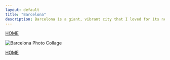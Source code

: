 ```yaml
---
layout: default
title: "Barcelona"
description: Barcelona is a giant, vibrant city that I loved for its neighborhoods, lively squares, and incredible food 
---
```

[HOME](index.md)

![Barcelona Photo Collage](/img/barca.jpg)


[HOME](index.md)
